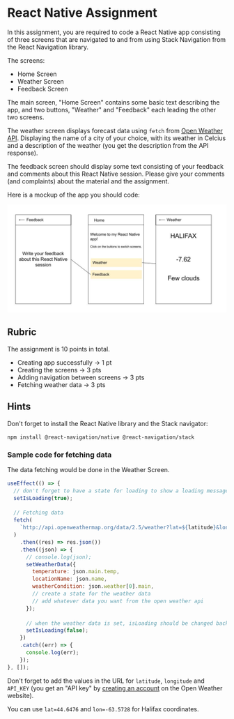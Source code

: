 # React Native Assignment

In this assignment, you are required to code a React Native app consisting of three screens that are navigated to and from using Stack Navigation from the React Navigation library.

The screens:

- Home Screen
- Weather Screen
- Feedback Screen

The main screen, "Home Screen" contains some basic text describing the app, and two buttons, "Weather" and "Feedback" each leading the other two screens.

The weather screen displays forecast data using `fetch` from [Open Weather API](https://openweathermap.org/). Displaying the name of a city of your choice, with its weather in Celcius and a description of the weather (you get the description from the API response).

The feedback screen should display some text consisting of your feedback and comments about this React Native session. Please give your comments (and complaints) about the material and the assignment.

Here is a mockup of the app you should code:

![mockup](/assignment/mockup.jpg)

## Rubric

The assignment is 10 points in total.

- Creating app successfully -> 1 pt
- Creating the screens -> 3 pts
- Adding navigation between screens -> 3 pts
- Fetching weather data -> 3 pts

## Hints

Don't forget to install the React Native library and the Stack navigator:

```
npm install @react-navigation/native @react-navigation/stack
```

### Sample code for fetching data

The data fetching would be done in the Weather Screen.

```js
useEffect(() => {
  // don't forget to have a state for loading to show a loading message until the data is fetched
  setIsLoading(true);

  // Fetching data
  fetch(
    `http://api.openweathermap.org/data/2.5/weather?lat=${latitude}&lon=${longitude}&APPID=${API_KEY}&units=metric`
  )
    .then((res) => res.json())
    .then((json) => {
      // console.log(json);
      setWeatherData({
        temperature: json.main.temp,
        locationName: json.name,
        weatherCondition: json.weather[0].main,
        // create a state for the weather data
        // add whatever data you want from the open weather api
      });

      // when the weather data is set, isLoading should be changed back
      setIsLoading(false);
    })
    .catch((err) => {
      console.log(err);
    });
}, []);
```

Don't forget to add the values in the URL for `latitude`, `longitude` and `API_KEY` (you get an "API key" by [creating an account](https://openweathermap.org/appid) on the Open Weather website).

You can use `lat=44.6476` and `lon=-63.5728` for Halifax coordinates.
